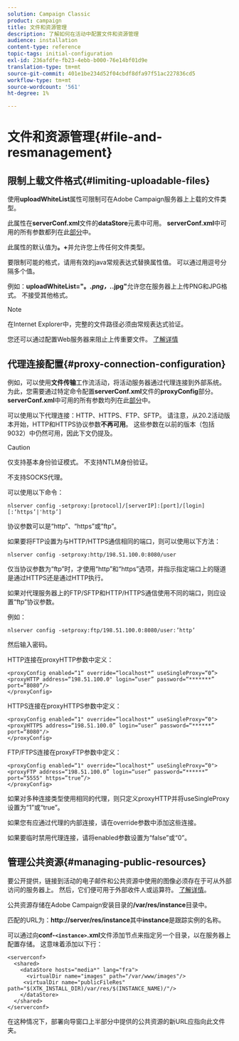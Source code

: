 ```yaml
---
solution: Campaign Classic
product: campaign
title: 文件和资源管理
description: 了解如何在活动中配置文件和资源管理
audience: installation
content-type: reference
topic-tags: initial-configuration
exl-id: 236afdfe-fb23-4ebb-b000-76e14bf01d9e
translation-type: tm+mt
source-git-commit: 401e1be234d52f04cbdf8dfa97f51ac227836cd5
workflow-type: tm+mt
source-wordcount: '561'
ht-degree: 1%

---
```


# 文件和资源管理{#file-and-resmanagement}

## 限制上载文件格式{#limiting-uploadable-files}

使用&#x200B;**uploadWhiteList**&#x200B;属性可限制可在Adobe Campaign服务器上上载的文件类型。

此属性在&#x200B;**serverConf.xml**&#x200B;文件的&#x200B;**dataStore**&#x200B;元素中可用。 **serverConf.xml**&#x200B;中可用的所有参数都列在此[部分](../../installation/using/the-server-configuration-file.md)中。

此属性的默认值为&#x200B;**。+**&#x200B;并允许您上传任何文件类型。

要限制可能的格式，请用有效的java常规表达式替换属性值。 可以通过用逗号分隔多个值。

例如：**uploadWhiteList=&quot;。*.png，.*.jpg&quot;**&#x200B;允许您在服务器上上传PNG和JPG格式。 不接受其他格式。

>[!NOTE]
>
>在Internet Explorer中，完整的文件路径必须由常规表达式验证。

您还可以通过配置Web服务器来阻止上传重要文件。 [了解详情](web-server-configuration.md)

## 代理连接配置{#proxy-connection-configuration}

例如，可以使用&#x200B;**文件传输**&#x200B;工作流活动，将活动服务器通过代理连接到外部系统。 为此，您需要通过特定命令配置&#x200B;**serverConf.xml**&#x200B;文件的&#x200B;**proxyConfig**&#x200B;部分。 **serverConf.xml**&#x200B;中可用的所有参数均列在此[部分](../../installation/using/the-server-configuration-file.md)中。

可以使用以下代理连接：HTTP、HTTPS、FTP、SFTP。 请注意，从20.2活动版本开始，HTTP和HTTPS协议参数&#x200B;**不再可用**。 这些参数在以前的版本（包括9032）中仍然可用，因此下文仍提及。

>[!CAUTION]
>
>仅支持基本身份验证模式。 不支持NTLM身份验证。
>
>不支持SOCKS代理。


可以使用以下命令：

```
nlserver config -setproxy:[protocol]/[serverIP]:[port]/[login][:‘https’|'http’]
```

协议参数可以是“http”、“https”或“ftp”。

如果要将FTP设置为与HTTP/HTTPS通信相同的端口，则可以使用以下方法：

```
nlserver config -setproxy:http/198.51.100.0:8080/user
```

仅当协议参数为“ftp”时，才使用“http”和“https”选项，并指示指定端口上的隧道是通过HTTPS还是通过HTTP执行。

如果对代理服务器上的FTP/SFTP和HTTP/HTTPS通信使用不同的端口，则应设置“ftp”协议参数。


例如：

```
nlserver config -setproxy:ftp/198.51.100.0:8080/user:’http’
```

然后输入密码。

HTTP连接在proxyHTTP参数中定义：

```
<proxyConfig enabled=“1” override=“localhost*” useSingleProxy=“0”>
<proxyHTTP address=“198.51.100.0" login=“user” password=“*******” port=“8080”/>
</proxyConfig>
```

HTTPS连接在proxyHTTPS参数中定义：

```
<proxyConfig enabled=“1" override=“localhost*” useSingleProxy=“0">
<proxyHTTPS address=“198.51.100.0” login=“user” password=“******” port=“8080"/>
</proxyConfig>
```

FTP/FTPS连接在proxyFTP参数中定义：

```
<proxyConfig enabled=“1" override=“localhost*” useSingleProxy=“0">
<proxyFTP address=“198.51.100.0” login=“user” password=“******” port=“5555" https=”true”/>
</proxyConfig>
```

如果对多种连接类型使用相同的代理，则只定义proxyHTTP并将useSingleProxy设置为“1”或“true”。

如果您有应通过代理的内部连接，请在override参数中添加这些连接。

如果要临时禁用代理连接，请将enabled参数设置为“false”或“0”。

## 管理公共资源{#managing-public-resources}

要公开提供，链接到活动的电子邮件和公共资源中使用的图像必须存在于可从外部访问的服务器上。 然后，它们便可用于外部收件人或运算符。 [了解详情](../../installation/using/deploying-an-instance.md#managing-public-resources)。

公共资源存储在Adobe Campaign安装目录的&#x200B;**/var/res/instance**&#x200B;目录中。

匹配的URL为：**http://server/res/instance**&#x200B;其中&#x200B;**instance**&#x200B;是跟踪实例的名称。

可以通过向&#x200B;**conf-`<instance>`.xml**&#x200B;文件添加节点来指定另一个目录，以在服务器上配置存储。 这意味着添加以下行：

```
<serverconf>
  <shared>
    <dataStore hosts="media*" lang="fra">
      <virtualDir name="images" path="/var/www/images"/>
     <virtualDir name="publicFileRes" path="$(XTK_INSTALL_DIR)/var/res/$(INSTANCE_NAME)/"/>
    </dataStore>
  </shared>
</serverconf>
```

在这种情况下，部署向导窗口上半部分中提供的公共资源的新URL应指向此文件夹。
